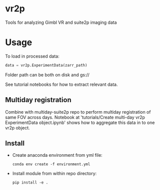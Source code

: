 # vr2p
Tools for analyzing Gimbl VR and suite2p imaging data

# Usage
To load in processed data:

```python
data = vr2p.ExperimentData(zarr_path)
```
Folder path can be both on disk and gs://

See tutorial notebooks for how to extract relevant data.

## Multiday registration
Combine with multiday-suite2p repo to perform multiday registration of same FOV across days.
Notebook at 'tutorials/Create multi-day vr2p ExperimentData object.ipynb' shows how to aggregate this data in to one vr2p object.


## Install
* Create anaconda environment from yml file:
    ```
    conda env create -f environment.yml
    ``` 
* Install module from within repo directory:
    ```
    pip install -e .
    ```